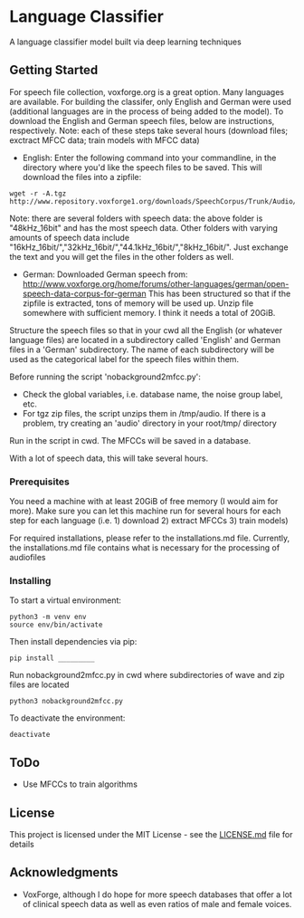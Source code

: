 # Language Classifier
A language classifier model built via deep learning techniques

## Getting Started

For speech file collection, voxforge.org is a great option. Many languages are available. For building the classifer, only English and German were used (additional languages are in the process of being added to the model). To download the English and German speech files, below are instructions, respectively. Note: each of these steps take several hours (download files; exctract MFCC data; train models with MFCC data)

* English:
Enter the following command into your commandline, in the directory where you'd like the speech files to be saved. This will download the files into a zipfile:
```
wget -r -A.tgz http://www.repository.voxforge1.org/downloads/SpeechCorpus/Trunk/Audio/Original/48kHz_16bit/s
```
Note: there are several folders with speech data: the above folder is "48kHz_16bit" and has the most speech data. Other folders with varying amounts of speech data include "16kHz_16bit/","32kHz_16bit/","44.1kHz_16bit/","8kHz_16bit/". Just exchange the text and you will get the files in the other folders as well.

* German:
Downloaded German speech from: http://www.voxforge.org/home/forums/other-languages/german/open-speech-data-corpus-for-german
This has been structured so that if the zipfile is extracted, tons of memory will be used up. Unzip file somewhere with sufficient memory. I think it needs a total of 20GiB.

Structure the speech files so that in your cwd all the English (or whatever language files) are located in a subdirectory called 'English' and German files in a 'German' subdirectory. The name of each subdirectory will be used as the categorical label for the speech files within them. 

Before running the script 'nobackground2mfcc.py':
* Check the global variables, i.e. database name, the noise group label, etc.
* For tgz zip files, the script unzips them in /tmp/audio. If there is a problem, try creating an 'audio' directory in your root/tmp/ directory

Run  in the script in cwd. The MFCCs will be saved in a database. 

With a lot of speech data, this will take several hours.


### Prerequisites

You need a machine with at least 20GiB of free memory (I would aim for more). Make sure you can let this machine run for several hours for each step for each language (i.e. 1) download 2) extract MFCCs 3) train models)

For required installations, please refer to the installations.md file.
Currently, the installations.md file contains what is necessary for the processing of audiofiles

### Installing

To start a virtual environment:
```
python3 -m venv env
source env/bin/activate
```

Then install dependencies via pip:
```
pip install _________
```

Run nobackground2mfcc.py in cwd where subdirectories of wave and zip files are located
```
python3 nobackground2mfcc.py
```

To deactivate the environment:
```
deactivate
```

## ToDo
* Use MFCCs to train algorithms

## License

This project is licensed under the MIT License - see the [LICENSE.md](LICENSE.md) file for details

## Acknowledgments

* VoxForge, although I do hope for more speech databases that offer a lot of clinical speech data as well as even ratios of male and female voices.
